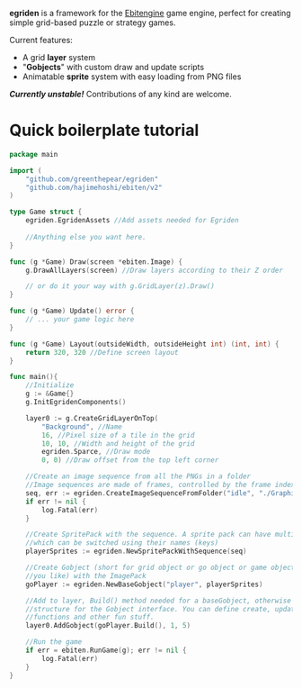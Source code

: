 **egriden** is a framework for the [Ebitengine](https://ebitengine.org/) game engine, perfect for creating simple grid-based puzzle or strategy games.

Current features:
- A grid **layer** system
- "**Gobjects**" with custom draw and update scripts
- Animatable **sprite** system with easy loading from PNG files

***Currently unstable!*** Contributions of any kind are welcome.

# Quick boilerplate tutorial

```go
package main

import (
    "github.com/greenthepear/egriden"
    "github.com/hajimehoshi/ebiten/v2"
)

type Game struct {
    egriden.EgridenAssets //Add assets needed for Egriden
    
    //Anything else you want here.
}

func (g *Game) Draw(screen *ebiten.Image) {
    g.DrawAllLayers(screen) //Draw layers according to their Z order

    // or do it your way with g.GridLayer(z).Draw()
}

func (g *Game) Update() error {
    // ... your game logic here
}

func (g *Game) Layout(outsideWidth, outsideHeight int) (int, int) {
    return 320, 320 //Define screen layout
}

func main(){
    //Initialize
    g := &Game{}
    g.InitEgridenComponents()

    layer0 := g.CreateGridLayerOnTop(
        "Background", //Name
        16, //Pixel size of a tile in the grid
        10, 10, //Width and height of the grid
        egriden.Sparce, //Draw mode
        0, 0) //Draw offset from the top left corner

    //Create an image sequence from all the PNGs in a folder
    //Image sequences are made of frames, controlled by the frame index
    seq, err := egriden.CreateImageSequenceFromFolder("idle", "./Graphics/player/idle/")
    if err != nil {
        log.Fatal(err)
    }

    //Create SpritePack with the sequence. A sprite pack can have multiple sequences,
    //which can be switched using their names (keys)
    playerSprites := egriden.NewSpritePackWithSequence(seq)

    //Create Gobject (short for grid object or go object or game object or whatever
    //you like) with the ImagePack
    goPlayer := egriden.NewBaseGobject("player", playerSprites)

    //Add to layer, Build() method needed for a baseGobject, otherwise create your own
    //structure for the Gobject interface. You can define create, update, draw
    //functions and other fun stuff.
    layer0.AddGobject(goPlayer.Build(), 1, 5)

    //Run the game
    if err = ebiten.RunGame(g); err != nil {
        log.Fatal(err)
    }
}
```
